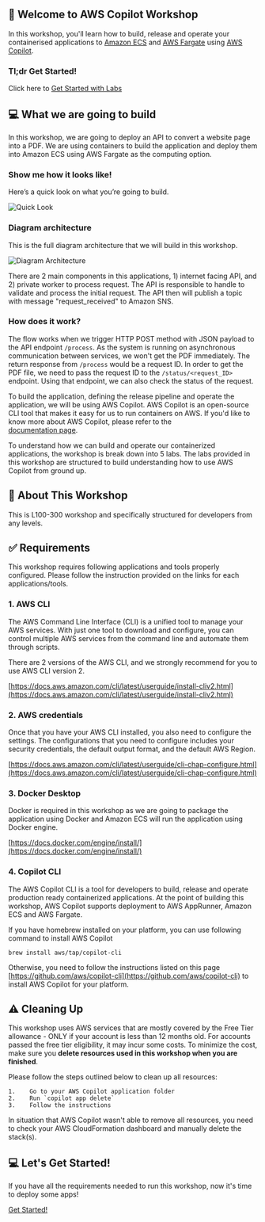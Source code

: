 ## 🚀 Welcome to AWS Copilot Workshop  
  
In this workshop, you'll learn how to build, release and operate your containerised applications to [Amazon ECS][1] and [AWS Fargate][2] using [AWS Copilot][3].  
  
### Tl;dr Get Started!  
  
Click here to [Get Started with Labs][4]  
  
## 💻 What we are going to build  
  
In this workshop, we are going to deploy an API to convert a website page into a PDF. We are using containers to build the application and deploy them into Amazon ECS using AWS Fargate as the computing option.  
  
### Show me how it looks like!  
  
Here’s a quick look on what you’re going to build.   
  
![Quick Look][5]  
  
### Diagram architecture  
  
This is the full diagram architecture that we will build in this workshop.   
  
![Diagram Architecture][6]  
  
There are 2 main components in this applications, 1) internet facing API, and 2) private worker to process request. The API is responsible to handle to validate and process the initial request. The API then will publish a topic with message "request_received" to Amazon SNS.  
  
### How does it work?  
  
The flow works when we trigger HTTP POST method with JSON payload to the API endpoint `/process`. As the system is running on asynchronous communication between services, we won't get the PDF immediately. The return response from `/process` would be a request ID. In order to get the PDF file, we need to pass the request ID to the `/status/<request_ID>` endpoint. Using that endpoint, we can also check the status of the request.  
  
To build the application, defining the release pipeline and operate the application, we will be using AWS Copilot. AWS Copilot is an open-source CLI tool that makes it easy for us to run containers on AWS. If you'd like to know more about AWS Copilot, please refer to the   
[documentation page][7].   
  
To understand how we can build and operate our containerized applications, the workshop is break down into 5 labs. The labs provided in this workshop are structured to build understanding how to use AWS Copilot from ground up.  
  
## 📖 About This Workshop  
  
This is L100-300 workshop and specifically structured for developers from any levels.  
  
## ✅ Requirements  
  
This workshop requires following applications and tools properly configured. Please follow the instruction provided on the links for each applications/tools.  
  
### 1. AWS CLI  
  
The AWS Command Line Interface (CLI) is a unified tool to manage your AWS services. With just one tool to download and configure, you can control multiple AWS services from the command line and automate them through scripts.  
  
There are 2 versions of the AWS CLI, and we strongly recommend for you to use AWS CLI version 2.  
  
[https://docs.aws.amazon.com/cli/latest/userguide/install-cliv2.html](https://docs.aws.amazon.com/cli/latest/userguide/install-cliv2.html)  
  
### 2. AWS credentials  
  
Once that you have your AWS CLI installed, you also need to configure the settings. The configurations that you need to configure includes your security credentials, the default output format, and the default AWS Region.   
  
[https://docs.aws.amazon.com/cli/latest/userguide/cli-chap-configure.html](https://docs.aws.amazon.com/cli/latest/userguide/cli-chap-configure.html)  
  
### 3. Docker Desktop  
  
Docker is required in this workshop as we are going to package the application using Docker and Amazon ECS will run the application using Docker engine.  
  
[https://docs.docker.com/engine/install/](https://docs.docker.com/engine/install/)  
  
### 4. Copilot CLI  
  
The AWS Copilot CLI is a tool for developers to build, release and operate production ready containerized applications. At the point of building this workshop, AWS Copilot supports deployment to AWS AppRunner, Amazon ECS and AWS Fargate.  
  
If you have homebrew installed on your platform, you can use following command to install AWS Copilot  
  
```  
brew install aws/tap/copilot-cli  
```  
  
Otherwise, you need to follow the instructions listed on this page [https://github.com/aws/copilot-cli](https://github.com/aws/copilot-cli) to install AWS Copilot for your platform.  
  
## ⚠️ Cleaning Up  
  
This workshop uses AWS services that are mostly covered by the Free Tier allowance - ONLY if your account is less than 12 months old. For accounts passed the free tier eligibility, it may incur some costs. To minimize the cost, make sure you **delete resources used in this workshop when you are finished**.  
  
Please follow the steps outlined below to clean up all resources:  
  
    1.    Go to your AWS Copilot application folder  
    2.    Run `copilot app delete`  
    3.    Follow the instructions  
   
In situation that AWS Copilot wasn't able to remove all resources, you need to check your AWS CloudFormation dashboard and manually delete the stack(s).  
  
## 💻 Let's Get Started!  
  
If you have all the requirements needed to run this workshop, now it's time to deploy some apps!  
  
[Get Started!][8]  
  
  
[1]: https://aws.amazon.com/ecs/  
[2]: https://aws.amazon.com/fargate/  
[3]: https://aws.github.io/copilot-cli/  
[4]: https://github.com/donnieprakoso/workshop-copilot/tree/main/lab1-getting-started  
[5]: https://gitcdn.link/repo/donnieprakoso/workshop-copilot/main/assets/Event_20211123_MADWorkshop_AWS%20Copilot.gif  
[6]: https://gitcdn.link/repo/donnieprakoso/workshop-copilot/main/assets/Container-ECS-WebToPdf-App.png  
[7]: https://aws.github.io/copilot-cli/  
[8]: https://github.com/donnieprakoso/workshop-copilot/tree/main/lab1-getting-started  
